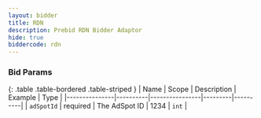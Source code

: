 ```yaml
---
layout: bidder
title: RDN
description: Prebid RDN Bidder Adaptor
hide: true
biddercode: rdn
---
```



### Bid Params

{: .table .table-bordered .table-striped }
| Name          | Scope    | Description    | Example | Type     |
|---------------|----------|----------------|---------|----------|
| `adSpotId`    | required | The AdSpot ID  | 1234    | `int`    |
